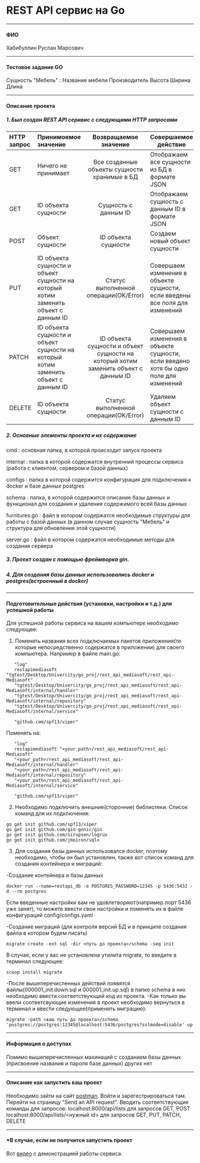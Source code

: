 # REST API сервис на Go
***
#### ФИО
Хабибуллин Руслан Марсович
***
#### Тестовое задание GO
Сущность "Мебель"
:   Название мебели
    Производитель
    Высота
    Ширина
    Длина

***
#### Описание проекта
##### 1. Был создан REST API серивис с следующими HTTP запросами

  HTTP запрос | Принимоемое значение | Возвращаемое значение | Совершаемое действие
 :------------|:---------------------|:-----------------------:|----
 GET    | Ничего не принимает | Все созданные объекты сущности хранимые в БД| Отображаем все сущности из БД в формате JSON
 GET    | ID объекта сущности | Сущность с данным ID | Отображаем сущность с данным ID в формате JSON
 POST | Объект сущности | ID объекта сущности | Создаем новый объект сущности 
 PUT | ID объекта сущности и объект сущности на который хотим заменить объект с данным ID | Статус выполненной операции(OK/Error) | Совершаем изменения в объекте сущности, если введены все поля для изменений
 PATCH | ID объекта сущности и объект сущности на который хотим заменить объект с данным ID | ID объекта сущности и объект сущности на который хотим заменить объект с данным ID | Совершаем изменения в объекте сущности, если введено хотя бы одно поле для изменений
 DELETE | ID объекта сущности | Статус выполненной операции(OK/Error) | Удаляем объект сущности с данным ID

##### 2. Основные элементы проекта и их содержание

cmd
 : основная папка, в которой происходит запуск проекта

internal
 : папка в которой содержатся внутренний процессы сервиса (работа с клиентом, сервером и базой данных)

 configs
 : папка в которой содержится конфигурация для подключения к docker и базе данных postgres

 schema
 : папка, в которой содержится описание базы данных и функционал для создания и удаления содержимого всей базы данных

 furnitures.go
 : файл в котором содержатся необходимые структуры для работы с базой данных (в данном случае сущность "Мебель" и структура для обновления этой сущности)

 server.go
 : файл в котором содержатся необходимые методы для создания сервера

##### 3. Проект создан с помощью фреймворка gin.
##### 4. Для создания базы данных использовались docker и postgres(встроенный в docker)
***
#### Подготовительные действия (установки, настройки и т.д.) для успешной работы

Для успешной работы сервиса на вашем компьютере необходимо следующее:
1. Поменять названия всех подключаемых пакетов приложения(те которые непосредственно содержатся в приложении) для своего компьютера. Например в файле main.go:
 ```
    "log"
	restapimediasoft "tgtest/Desktop/Univercity/go_proj/rest_api_mediasoft/rest_api-Mediasoft"
	"tgtest/Desktop/Univercity/go_proj/rest_api_mediasoft/rest_api-Mediasoft/internal/handler"
	"tgtest/Desktop/Univercity/go_proj/rest_api_mediasoft/rest_api-Mediasoft/internal/repository"
	"tgtest/Desktop/Univercity/go_proj/rest_api_mediasoft/rest_api-Mediasoft/internal/service"

	"github.com/spf13/viper"
 ```
 Поменять на: 
 ```
    "log"
	restapimediasoft "<your_path>/rest_api_mediasoft/rest_api-Mediasoft"
	"<your_path>/rest_api_mediasoft/rest_api-Mediasoft/internal/handler"
	"<your_path>/rest_api_mediasoft/rest_api-Mediasoft/internal/repository"
	"<your_path>/rest_api_mediasoft/rest_api-Mediasoft/internal/service"

	"github.com/spf13/viper"
 ```
2. Необходимо подключить внешние(сторонние) библиотеки. Список команд для их подключения:
```
go get init github.com/spf13/viper
go get init github.com/gin-gonic/gin
go get init github.com/sirupsen/logrus 
go get init github.com/jmoiron/sqlx

```
3. Для создания базы данных использовался docker, поэтому необходимо, чтобы он был установлен, также вот список команд для создания контейнера и миграций: 

-Создание контейнера и базы данных
```
docker run --name=restapi_db -e POSTGRES_PASSWORD=12345 -p 5436:5432 -d --rm postgres
```
Если введенные настройки вам не удовлетворяют(например порт 5436 уже занят), то можете ввести свои настройки и поменять их в файле конфигураций config/configs.yaml

-Создание миграций (для контроля версий БД и в принципе создания файла в котором будем писать)
```
migrate create -ext sql -dir <путь до проекта>/schema -seq init
```
В случае, если у вас не установлена утилита migrate, то введите в терминал следующее:
```
scoop install migrate
```
-После вышеперечисленных действий появятся файлы(000001_init.down.sql и 000001_init.up.sql) в папке schema в них необходимо ввести соответствующий код из проекта.
-Как только вы ввели соответсвующие изменения в проект необходимо вернуться в терминал и ввести следующее(применить миграцию):
```
migrate -path <ваш путь до проекта>/schema 'postgres://postgres:12345@localhost:5436/postgres?sslmode=disable' up
```
***
#### Информация о доступах
Помимо вышеперечисленных махинаций с созданием базы данных (присвоение названия и пароля базе данных) других нет
***
#### Описание как запустить ваш проект
Необходимо зайти на сайт [postman](https://www.postman.com/).
 Войти и зарегестрироваться там.
 Перейти на страницу "Send an API request".
 Вводить соответствующие команды для запросов:
 localhost:8000/api/lists для запросов GET, POST
 localhost:8000/api/lists/<нужный id> для запросов GET, PUT, PATCH, DELETE

***
#### *В случае, если не получится запустить проект
Вот [видео](https://www.youtube.com/watch?v=egnFzrOKO6A) с демонстрацией работы сервиса.

